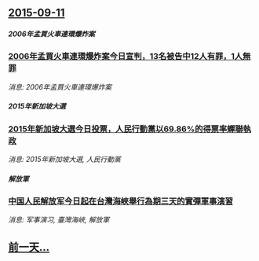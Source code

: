 ## [2015-09-11](/news/2015/09/11/index.md)

##### 2006年孟買火車連環爆炸案
### [2006年孟買火車連環爆炸案今日宣判，13名被告中12人有罪，1人無罪](/news/2015/09/11/2006年孟買火車連環爆炸案今日宣判-13名被告中12人有罪-1人無罪.md)
_消息: 2006年孟買火車連環爆炸案_

##### 2015年新加坡大選
### [2015年新加坡大選今日投票，人民行動黨以69.86%的得票率蟬聯執政](/news/2015/09/11/2015年新加坡大選今日投票-人民行動黨以6986-的得票率蟬聯執政.md)
_消息: 2015年新加坡大選, 人民行動黨_

##### 解放軍
### [中国人民解放军今日起在台灣海峽舉行為期三天的實彈軍事演習 ](/news/2015/09/11/中国人民解放军今日起在台灣海峽舉行為期三天的實彈軍事演習.md)
_消息: 军事演习, 臺灣海峽, 解放軍_

## [前一天...](/news/2015/09/8/index.md)

